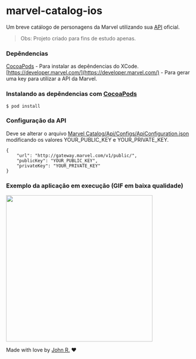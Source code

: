 # marvel-catalog-ios

Um breve catálogo de personagens da Marvel utilizando sua [API](https://developer.marvel.com/) oficial.

> Obs: Projeto criado para fins de estudo apenas.

### Depêndencias
[CocoaPods](https://cocoapods.org/#install) - Para instalar as depêndencias do XCode.  
[https://developer.marvel.com/](https://developer.marvel.com/) - Para gerar uma key para utilizar a API da Marvel.

### Instalando as depêndencias com [CocoaPods](https://cocoapods.org/#install)

``` shell
$ pod install
```

### Configuração da API

Deve se alterar o arquivo [Marvel Catalog/Api/Configs/ApiConfiguration.json](Marvel%20Catalog/Api/Configs/ApiConfiguration.json) modificando os valores YOUR_PUBLIC_KEY e YOUR_PRIVATE_KEY.

``` shell
{
    "url": "http://gateway.marvel.com/v1/public/",
    "publicKey": "YOUR_PUBLIC_KEY",
    "privateKey": "YOUR_PRIVATE_KEY"
}
```

### Exemplo da aplicação em execução (GIF em baixa qualidade)

<img src="https://media.giphy.com/media/dCLGMX73BwyebAIrVA/giphy.gif" width="400">

Made with love by [John R.](https://www.linkedin.com/in/johnlenonreis/) &#9829;
